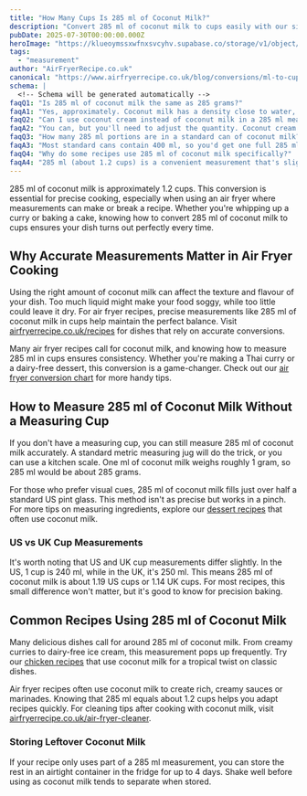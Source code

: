 ```yaml
---
title: "How Many Cups Is 285 ml of Coconut Milk?"
description: "Convert 285 ml of coconut milk to cups easily with our simple guide. Perfect for air fryer recipes and precise baking measurements."
pubDate: 2025-07-30T00:00:00.000Z
heroImage: "https://klueoymssxwfnxsvcyhv.supabase.co/storage/v1/object/public/Shmucket/how-many-cups-is-285-ml-of-coconut-milk.webp"
tags:
  - "measurement"
author: "AirFryerRecipe.co.uk"
canonical: "https://www.airfryerrecipe.co.uk/blog/conversions/ml-to-cups/how-many-cups-is-285-ml-of-coconut-milk"
schema: |
  <!-- Schema will be generated automatically -->
faqQ1: "Is 285 ml of coconut milk the same as 285 grams?"
faqA1: "Yes, approximately. Coconut milk has a density close to water, so 285 ml weighs roughly 285 grams. However, this can vary slightly depending on the brand and fat content. For precise baking, it's best to measure by volume (ml) rather than weight."
faqQ2: "Can I use coconut cream instead of coconut milk in a 285 ml measurement?"
faqA2: "You can, but you'll need to adjust the quantity. Coconut cream is thicker, so you'd use less than 285 ml or dilute it with water. Typically, you'd mix 1 part coconut cream with 1-2 parts water to replace coconut milk in recipes."
faqQ3: "How many 285 ml portions are in a standard can of coconut milk?"
faqA3: "Most standard cans contain 400 ml, so you'd get one full 285 ml portion with some left over. Larger 500 ml cans would give you nearly two 285 ml portions. Always check the can size as they vary by brand and country."
faqQ4: "Why do some recipes use 285 ml of coconut milk specifically?"
faqA4: "285 ml (about 1.2 cups) is a convenient measurement that's slightly more than a standard cup. Many recipes use this amount to ensure enough liquid for sauces or marinades without making the dish too watery. It's also a common size for small tetra packs of coconut milk."
---
```

<p>285 ml of coconut milk is approximately 1.2 cups. This conversion is essential for precise cooking, especially when using an air fryer where measurements can make or break a recipe. Whether you're whipping up a curry or baking a cake, knowing how to convert 285 ml of coconut milk to cups ensures your dish turns out perfectly every time.</p>

<h2>Why Accurate Measurements Matter in Air Fryer Cooking</h2>
<p>Using the right amount of coconut milk can affect the texture and flavour of your dish. Too much liquid might make your food soggy, while too little could leave it dry. For air fryer recipes, precise measurements like 285 ml of coconut milk in cups help maintain the perfect balance. Visit <a href=https://www.airfryerrecipe.co.uk/recipes>airfryerrecipe.co.uk/recipes</a> for dishes that rely on accurate conversions.</p>
<p>Many air fryer recipes call for coconut milk, and knowing how to measure 285 ml in cups ensures consistency. Whether you're making a Thai curry or a dairy-free dessert, this conversion is a game-changer. Check out our <a href=https://www.airfryerrecipe.co.uk/air-fryer-conversion-chart>air fryer conversion chart</a> for more handy tips.</p>

<h2>How to Measure 285 ml of Coconut Milk Without a Measuring Cup</h2>
<p>If you don't have a measuring cup, you can still measure 285 ml of coconut milk accurately. A standard metric measuring jug will do the trick, or you can use a kitchen scale. One ml of coconut milk weighs roughly 1 gram, so 285 ml would be about 285 grams.</p>
<p>For those who prefer visual cues, 285 ml of coconut milk fills just over half a standard US pint glass. This method isn't as precise but works in a pinch. For more tips on measuring ingredients, explore our <a href=https://www.airfryerrecipe.co.uk/recipe-category/dessert>dessert recipes</a> that often use coconut milk.</p>

<h3>US vs UK Cup Measurements</h3>
<p>It's worth noting that US and UK cup measurements differ slightly. In the US, 1 cup is 240 ml, while in the UK, it's 250 ml. This means 285 ml of coconut milk is about 1.19 US cups or 1.14 UK cups. For most recipes, this small difference won't matter, but it's good to know for precision baking.</p>

<h2>Common Recipes Using 285 ml of Coconut Milk</h2>
<p>Many delicious dishes call for around 285 ml of coconut milk. From creamy curries to dairy-free ice cream, this measurement pops up frequently. Try our <a href=https://www.airfryerrecipe.co.uk/recipe-category/chicken>chicken recipes</a> that use coconut milk for a tropical twist on classic dishes.</p>
<p>Air fryer recipes often use coconut milk to create rich, creamy sauces or marinades. Knowing that 285 ml equals about 1.2 cups helps you adapt recipes quickly. For cleaning tips after cooking with coconut milk, visit <a href=https://www.airfryerrecipe.co.uk/air-fryer-cleaner>airfryerrecipe.co.uk/air-fryer-cleaner</a>.</p>

<h3>Storing Leftover Coconut Milk</h3>
<p>If your recipe only uses part of a 285 ml measurement, you can store the rest in an airtight container in the fridge for up to 4 days. Shake well before using as coconut milk tends to separate when stored.</p>
